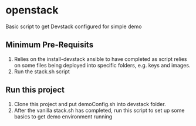 # openstack
Basic script to get Devstack configured for simple demo

Minimum Pre-Requisits
----------------------
1) Relies on the install-devstack ansible to have completed as script relies on some files being deployed into specific folders, e.g. keys and images.
2) Run the stack.sh script

Run this project
----------------
1) Clone this project and put demoConfig.sh into devstack folder.
2) After the vanilla stack.sh has completed, run this script to set up some basics to get demo environment running
